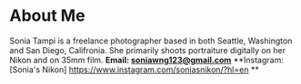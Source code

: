# About Me
Sonia Tampi is a freelance photographer based in both Seattle, Washington and San Diego, Califronia. She primarily shoots portraiture digitally on her Nikon and on 35mm film.
**Email: soniawng123@gmail.com**
**Instagram:[Sonia's Nikon] https://www.instagram.com/soniasnikon/?hl=en **

